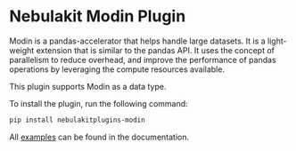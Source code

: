 # Nebulakit Modin Plugin

Modin is a pandas-accelerator that helps handle large datasets. It is a light-weight extension that is similar to the pandas API. It uses the concept of parallelism to reduce overhead, and improve the performance of pandas operations by leveraging the compute resources available.

This plugin supports Modin as a data type.

To install the plugin, run the following command:

```bash
pip install nebulakitplugins-modin
```

All [examples](https://docs.nebula.org/projects/cookbook/en/latest/auto/integrations/nebulakit_plugins/modin_examples/index.html) can be found in the documentation.

